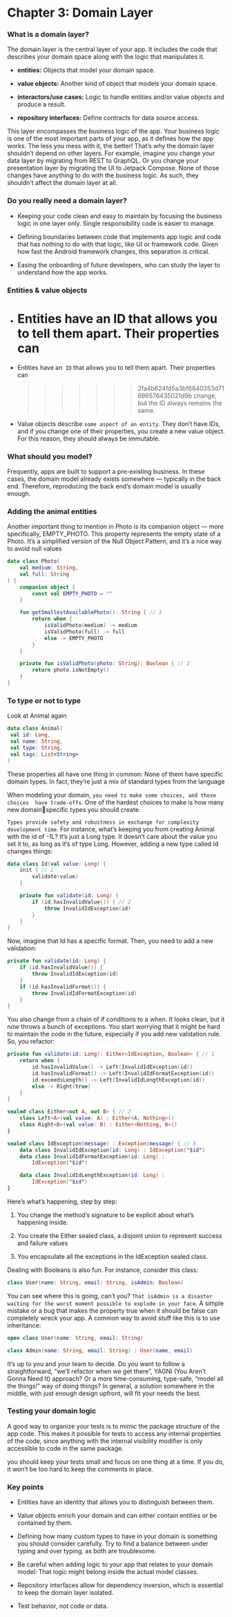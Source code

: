 # Chapter 3: Domain Layer

### What is a domain layer?

The domain layer is the central layer of your app. It includes the code that describes
your domain space along with the logic that manipulates it.

- **entities:** Objects that model your domain space.

- **value objects:** Another kind of object that models your domain space.

- **interactors/use cases:** Logic to handle entities and/or value objects and produce a result.

- **repository interfaces:** Define contracts for data source access.

This layer encompasses the business logic of the app. Your business logic is one of
the most important parts of your app, as it defines how the app works. The less you
mess with it, the better! That’s why the domain layer shouldn’t depend on other
layers.
For example, imagine you change your data layer by migrating from REST to
GraphQL. Or you change your presentation layer by migrating the UI to Jetpack
Compose. None of those changes have anything to do with the business logic. As
such, they shouldn’t affect the domain layer at all.

### Do you really need a domain layer?

- Keeping your code clean and easy to maintain by focusing the business logic in
  one layer only. Single responsibility code is easier to manage.

- Defining boundaries between code that implements app logic and code that has
  nothing to do with that logic, like UI or framework code. Given how fast the
  Android framework changes, this separation is critical.

- Easing the onboarding of future developers, who can study the layer to understand
  how the app works.

### Entities & value objects

- Entities have an ID that allows you to tell them apart. Their properties can
  =======

- Entities have an` ID` that allows you to tell them apart. Their properties can
  
  > > > > > > > 2fa4b624fd5a3bf6840353d71696576435021d9b
  > > > > > > > change, but the ID always remains the same.

- Value objects describe `some aspect of an entity`. They don’t have IDs, and if you
  change one of their properties, you create a new value object. For this reason, they
  should always be immutable.

### What should you model?

Frequently, apps are built to support a pre-existing business. In these cases, the
domain model already exists somewhere — typically in the back end. Therefore,
reproducing the back end’s domain model is usually enough.

### Adding the animal entities

Another important thing to mention in Photo is its companion object — more 
specifically, EMPTY_PHOTO. This property represents the empty state of a Photo. It’s a 
simplified version of the Null Object Pattern, and it’s a nice way to avoid null 
values

```kotlin
data class Photo(
    val medium: String,
    val full: String
) {
    companion object {
        const val EMPTY_PHOTO = ""
    }

    fun getSmallestAvailablePhoto(): String { // 1
        return when {
            isValidPhoto(medium) -> medium
            isValidPhoto(full) -> full
            else -> EMPTY_PHOTO
        }
    }

    private fun isValidPhoto(photo: String): Boolean { // 2
        return photo.isNotEmpty()
    }
}
```

### To type or not to type

Look at Animal again

```kotlin
data class Animal(
 val id: Long,
 val name: String,
 val type: String,
 val tags: List<String>
)
```

These properties all have one thing in common: None of them have specific domain 
types. In fact, they’re just a mix of standard types from the language

When modeling your domain, `you need to make some choices, and those choices 
have trade-offs`. One of the hardest choices to make is how many new domainspecific types you should create.

`Types provide safety and robustness in exchange for complexity development time`. For instance, what’s keeping you from creating Animal with the id of -1L? It’s just a Long type. It doesn’t care about the value you set it to, as long as it’s of type Long.
However, adding a new type called Id changes things:

```kotlin
data class Id(val value: Long) {
    init { // 1
        validate(value)
    }

    private fun validate(id: Long) {
        if (id.hasInvalidValue()) { // 2
            throw InvalidIdException(id)
        }
    }
}
```

Now, imagine that Id has a specific format. Then, you need to add a new validation:

```kotlin
private fun validate(id: Long) {
    if (id.hasInvalidValue()) {
        throw InvalidIdException(id)
    }
    if (id.hasInvalidFormat()) {
        throw InvalidIdFormatException(id)
    }
}
```

You also change from a chain of if conditions to a when.
It looks clean, but it now throws a bunch of exceptions. You start worrying that it 
might be hard to maintain the code in the future, especially if you add new validation 
rule.
So, you refactor:

```kotlin
private fun validate(id: Long): Either<IdException, Boolean> { // 1
    return when {
        id.hasInvalidValue() -> Left(InvalidIdException(id))
        id.hasInvalidFormat() -> Left(InvalidIdFormatException(id))
        id.exceedsLength() -> Left(InvalidIdLengthException(id))
        else -> Right(true)
    }
}

sealed class Either<out A, out B> { // 2
    class Left<A>(val value: A) : Either<A, Nothing>()
    class Right<B>(val value: B) : Either<Nothing, B>()
}

sealed class IdException(message) : Exception(message) { // 3
    data class InvalidIdException(id: Long) : IdException("$id")
    data class InvalidIdFormatException(id: Long) :
        IdException("$id")

    data class InvalidIdLengthException(id: Long) :
        IdException("$id")
}
```

Here’s what’s happening, step by step:

1. You change the method’s signature to be explicit about what’s happening inside.

2. You create the Either sealed class, a disjoint union to represent success and 
   failure values

3. You encapsulate all the exceptions in the IdException sealed class.

Dealing with Booleans is also fun. For instance, consider this class:

```kotlin
class User(name: String, email: String, isAdmin: Boolean)
```

You can see where this is going, can’t you? `That isAdmin is a disaster waiting for the worst moment possible to explode in your face`. A simple mistake or a bug that makes the property true when it should be false can completely wreck your app.
A common way to avoid stuff like this is to use inheritance:

```kotlin
open class User(name: String, email: String)

class Admin(name: String, email: String) : User(name, email)
```

It’s up to you and your team to decide. Do you want to follow a straightforward, 
“we’ll refactor when we get there”, YAGNI (You Aren’t Gonna Need It) approach? Or 
a more time-consuming, type-safe, “model all the things!” way of doing things?
In general, a solution somewhere in the middle, with just enough design upfront, will 
fit your needs the best.

### Testing your domain logic

A good way to organize your tests is to mimic the package structure of the app code.
This makes it possible for tests to access any internal properties of the code, since anything with the internal visibility modifier is only accessible to code in the same
package.

 you should keep your tests small and focus on one thing at a time. If you do, it won’t be too hard to keep the comments in place.

### Key points

- Entities have an identity that allows you to distinguish between them.

- Value objects enrich your domain and can either contain entities or be contained
  by them.

- Defining how many custom types to have in your domain is something you should
  consider carefully. Try to find a balance between under typing and over typing, as
  both are troublesome.

- Be careful when adding logic to your app that relates to your domain model: That
  logic might belong inside the actual model classes.

- Repository interfaces allow for dependency inversion, which is essential to keep
  the domain layer isolated.

- Test behavior, not code or data.
